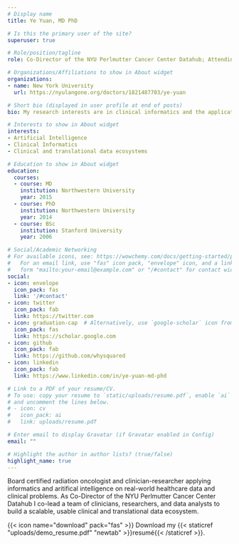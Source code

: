 ```yaml
---
# Display name
title: Ye Yuan, MD PhD

# Is this the primary user of the site?
superuser: true

# Role/position/tagline
role: Co-Director of the NYU Perlmutter Cancer Center Datahub; Attending Physician Department of Radiation Oncology NYU Langone

# Organizations/Affiliations to show in About widget
organizations:
- name: New York University
  url: https://nyulangone.org/doctors/1821487703/ye-yuan

# Short bio (displayed in user profile at end of posts)
bio: My research interests are in clinical informatics and the application of artificial intelligence on real-world healthcare data 

# Interests to show in About widget
interests:
- Artificial Intelligence
- Clinical Informatics
- Clinical and translational data ecosystems

# Education to show in About widget
education:
  courses:
  - course: MD 
    institution: Northwestern University
    year: 2015
  - course: PhD
    institution: Northwestern University
    year: 2014
  - course: BSc
    institution: Stanford University
    year: 2006

# Social/Academic Networking
# For available icons, see: https://wowchemy.com/docs/getting-started/page-builder/#icons
#   For an email link, use "fas" icon pack, "envelope" icon, and a link in the
#   form "mailto:your-email@example.com" or "/#contact" for contact widget.
social:
- icon: envelope
  icon_pack: fas
  link: '/#contact'
- icon: twitter
  icon_pack: fab
  link: https://twitter.com
- icon: graduation-cap  # Alternatively, use `google-scholar` icon from `ai` icon pack
  icon_pack: fas
  link: https://scholar.google.com
- icon: github
  icon_pack: fab
  link: https://github.com/whysquared
- icon: linkedin
  icon_pack: fab
  link: https://www.linkedin.com/in/ye-yuan-md-phd

# Link to a PDF of your resume/CV.
# To use: copy your resume to `static/uploads/resume.pdf`, enable `ai` icons in `params.toml`, 
# and uncomment the lines below.
# - icon: cv
#   icon_pack: ai
#   link: uploads/resume.pdf

# Enter email to display Gravatar (if Gravatar enabled in Config)
email: ""

# Highlight the author in author lists? (true/false)
highlight_name: true
---
```



Board certified radiation oncologist and clinician-researcher applying informatics and aritifical intelligence on real-world healthcare data and clinical problems. As Co-Director of the NYU Perlmutter Cancer Center Datahub I co-lead a team of clinicians, researchers, and data analysts to build a scalable, usable clinical and translational data ecosystem. 

{{< icon name="download" pack="fas" >}} Download my {{< staticref "uploads/demo_resume.pdf" "newtab" >}}resumé{{< /staticref >}}.
